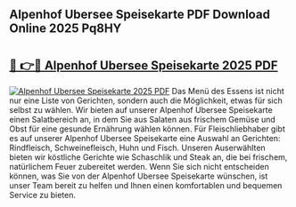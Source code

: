 ## Alpenhof Ubersee Speisekarte PDF Download Online 2025 Pq8HY

# <h2><a href="http://gc9g8q.nevu.top/?p=Alpenhof+Ubersee+Speisekarte">🔗 👉🔴 Alpenhof Ubersee Speisekarte 2025 PDF</a></h2>

[![Alpenhof Ubersee Speisekarte 2025 PDF](https://i.imgur.com/dBaPXMq.png)](http://gc9g8q.nevu.top/?p=Alpenhof+Ubersee+Speisekarte)
Das Menü des Essens ist nicht nur eine Liste von Gerichten, sondern auch die Möglichkeit, etwas für sich selbst zu wählen. Wir bieten auf unserer Alpenhof Ubersee Speisekarte einen Salatbereich an, in dem Sie aus Salaten aus frischem Gemüse und Obst für eine gesunde Ernährung wählen können. Für Fleischliebhaber gibt es auf unserer Alpenhof Ubersee Speisekarte eine Auswahl an Gerichten: Rindfleisch, Schweinefleisch, Huhn und Fisch. Unseren Auserwählten bieten wir köstliche Gerichte wie Schaschlik und Steak an, die bei frischem, natürlichem Feuer zubereitet werden. Wenn Sie sich nicht entscheiden können, was Sie von der Alpenhof Ubersee Speisekarte wünschen, ist unser Team bereit zu helfen und Ihnen einen komfortablen und bequemen Service zu bieten.
